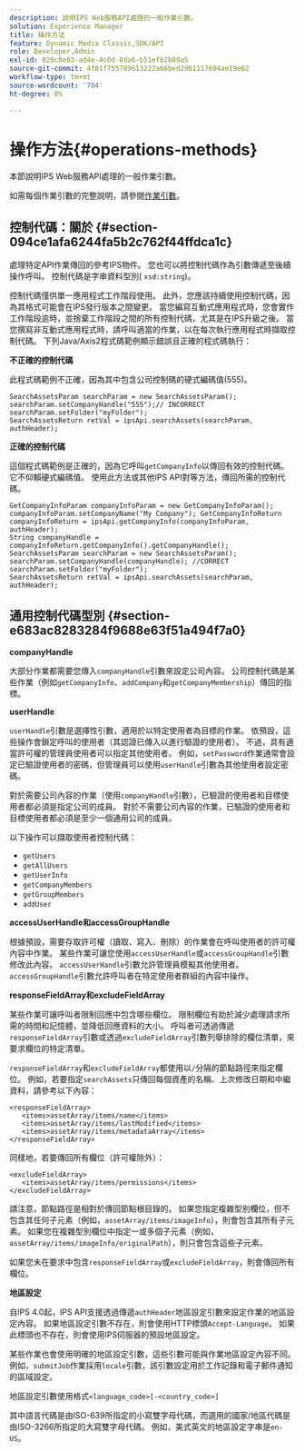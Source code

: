 ```yaml
---
description: 說明IPS Web服務API處理的一般作業引數。
solution: Experience Manager
title: 操作方法
feature: Dynamic Media Classic,SDK/API
role: Developer,Admin
exl-id: 020c8e63-ad4e-4c0d-8da6-b51efb2b89a5
source-git-commit: 4f81f755789613222a66bed2961117604ae19e62
workflow-type: tm+mt
source-wordcount: '704'
ht-degree: 0%

---
```


# 操作方法{#operations-methods}

本節說明IPS Web服務API處理的一般作業引數。

如需每個作業引數的完整說明，請參閱[作業引數](/help/aem-ips-api/operations/c-operations-intro/c-methods/c-methods.md)。

## 控制代碼：關於 {#section-094ce1afa6244fa5b2c762f44ffdca1c}

處理特定API作業傳回的參考IPS物件。 您也可以將控制代碼作為引數傳遞至後續操作呼叫。 控制代碼是字串資料型別( `xsd:string`)。

控制代碼僅供單一應用程式工作階段使用。 此外，您應該持續使用控制代碼，因為其格式可能會在IPS發行版本之間變更。 當您編寫互動式應用程式時，您會實作工作階段逾時，並捨棄工作階段之間的所有控制代碼，尤其是在IPS升級之後。 當您撰寫非互動式應用程式時，請呼叫適當的作業，以在每次執行應用程式時擷取控制代碼。 下列Java/Axis2程式碼範例顯示錯誤且正確的程式碼執行：

**不正確的控制代碼**

此程式碼範例不正確，因為其中包含公司控制碼的硬式編碼值(555)。

```
SearchAssetsParam searchParam = new SearchAssetsParam(); searchParam.setCompanyHandle("555");// INCORRECT 
searchParam.setFolder("myFolder"); 
SearchAssetsReturn retVal = ipsApi.searchAssets(searchParam, authHeader);
```

**正確的控制代碼**

這個程式碼範例是正確的，因為它呼叫`getCompanyInfo`以傳回有效的控制代碼。 它不仰賴硬式編碼值。 使用此方法或其他IPS API對等方法，傳回所需的控制代碼。

```
GetCompanyInfoParam companyInfoParam = new GetCompanyInfoParam(); 
companyInfoParam.setCompanyName("My Company"); GetCompanyInfoReturn companyInfoReturn = ipsApi.getCompanyInfo(companyInfoParam, authHeader); 
String companyHandle = companyInfoReturn.getCompanyInfo().getCompanyHandle(); 
SearchAssetsParam searchParam = new SearchAssetsParam(); searchParam.setCompanyHandle(companyHandle); //CORRECT 
searchParam.setFolder("myFolder"); 
SearchAssetsReturn retVal = ipsApi.searchAssets(searchParam, authHeader);
```

## 通用控制代碼型別 {#section-e683ac8283284f9688e63f51a494f7a0}

**companyHandle**

大部分作業都需要您傳入`companyHandle`引數來設定公司內容。 公司控制代碼是某些作業（例如`getCompanyInfo`、`addCompany`和`getCompanyMembership`）傳回的指標。

**userHandle**

`userHandle`引數是選擇性引數，適用於以特定使用者為目標的作業。 依預設，這些操作會鎖定呼叫的使用者（其認證已傳入以進行驗證的使用者）。 不過，具有適當許可權的管理員使用者可以指定其他使用者。 例如，`setPassword`作業通常會設定已驗證使用者的密碼，但管理員可以使用`userHandle`引數為其他使用者設定密碼。

對於需要公司內容的作業（使用`companyHandle`引數），已驗證的使用者和目標使用者都必須是指定公司的成員。 對於不需要公司內容的作業，已驗證的使用者和目標使用者都必須是至少一個通用公司的成員。

以下操作可以擷取使用者控制代碼：

* `getUsers`
* `getAllUsers`
* `getUserInfo`
* `getCompanyMembers`
* `getGroupMembers`
* `addUser`

**accessUserHandle和accessGroupHandle**

根據預設，需要存取許可權（讀取、寫入、刪除）的作業會在呼叫使用者的許可權內容中作業。 某些作業可讓您使用`accessUserHandle`或`accessGroupHandle`引數修改此內容。 `accessUserHandle`引數允許管理員模擬其他使用者。 `accessGroupHandle`引數允許呼叫者在特定使用者群組的內容中操作。

**responseFieldArray和excludeFieldArray**

某些作業可讓呼叫者限制回應中包含哪些欄位。 限制欄位有助於減少處理請求所需的時間和記憶體，並降低回應資料的大小。 呼叫者可透過傳遞`responseFieldArray`引數或透過`excludeFieldArray`引數列舉排除的欄位清單，來要求欄位的特定清單。

`responseFieldArray`和`excludeFieldArray`都使用以`/`分隔的節點路徑來指定欄位。 例如，若要指定`searchAssets`只傳回每個資產的名稱、上次修改日期和中繼資料，請參考以下內容：

```
<responseFieldArray> 
   <items>assetArray/items/name</items> 
   <items>assetArray/items/lastModified</items> 
   <items>assetArray/items/metadataArray</items> 
</responseFieldArray>
```

同樣地，若要傳回所有欄位（許可權除外）：

```
<excludeFieldArray> 
   <items>assetArray/items/permissions</items> 
</excludeFieldArray>
```

請注意，節點路徑是相對於傳回節點根目錄的。 如果您指定複雜型別欄位，但不包含其任何子元素（例如，`assetArray/items/imageInfo`），則會包含其所有子元素。 如果您在複雜型別欄位中指定一或多個子元素（例如，`assetArray/items/imageInfo/originalPath`），則只會包含這些子元素。

如果您未在要求中包含`responseFieldArray`或`excludeFieldArray`，則會傳回所有欄位。

**地區設定**

自IPS 4.0起，IPS API支援透過傳遞`authHeader`地區設定引數來設定作業的地區設定內容。 如果地區設定引數不存在，則會使用HTTP標頭`Accept-Language`。 如果此標頭也不存在，則會使用IPS伺服器的預設地區設定。

某些作業也會使用明確的地區設定引數，這些引數可能與作業地區設定內容不同。 例如，`submitJob`作業採用`locale`引數，該引數設定用於工作記錄和電子郵件通知的區域設定。

地區設定引數使用格式`<language_code>[-<country_code>]`

其中語言代碼是由ISO-639所指定的小寫雙字母代碼，而選用的國家/地區代碼是由ISO-3266所指定的大寫雙字母代碼。 例如，美式英文的地區設定字串是`en-US`。
